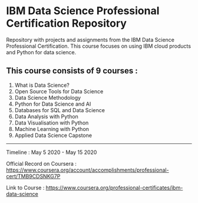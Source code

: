 <h1> IBM Data Science Professional Certification Repository </h1> 

Repository with projects and assignments from the IBM Data Science Professional Certification.
This course focuses on using IBM cloud products and Python for data science. 

<h2> This course consists of 9 courses : </h2> 

1) What is Data Science?
2) Open Source Tools for Data Science 
3) Data Science Methodology 
4) Python for Data Science and AI 
5) Databases for SQL and Data Science
6) Data Analysis with Python 
7) Data Visualisation with Python 
8) Machine Learning with Python 
9) Applied Data Science Capstone

----------------------------------------

Timeline : May 5 2020 - May 15 2020

Official Record on Coursera : https://www.coursera.org/account/accomplishments/professional-cert/TMB9CDSNKG7P

Link to Course : https://www.coursera.org/professional-certificates/ibm-data-science
